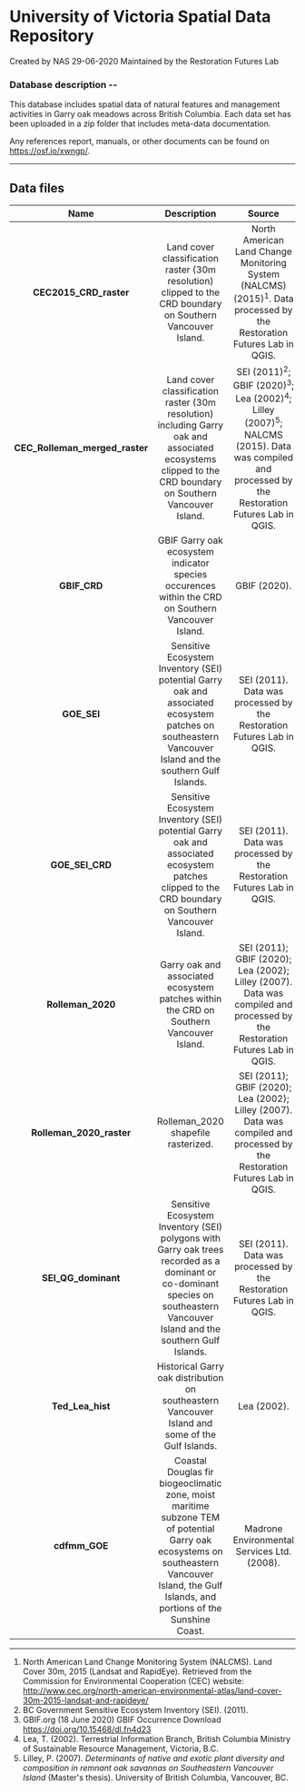# University of Victoria Spatial Data Repository

Created by NAS 29-06-2020
Maintained by the Restoration Futures Lab

### Database description --

This database includes spatial data of natural features and management activities in Garry oak meadows across British Columbia. Each data set has been uploaded in a zip folder that includes meta-data documentation.

Any references report, manuals, or other documents can be found on https://osf.io/xwngp/. 
*** 

## Data files

| Name | Description | Source | Extensions |
| :---: | :---: | :---: | :--- |
| <b>CEC2015_CRD_raster</b> | Land cover classification raster (30m resolution) clipped to the CRD boundary on Southern Vancouver Island. | North American Land Change Monitoring System (NALCMS)(2015)<sup>1</sup>. Data processed by the Restoration Futures Lab in QGIS. | pdf, zip |
| <b>CEC_Rolleman_merged_raster<b> | Land cover classification raster (30m resolution) including Garry oak and associated ecosystems clipped to the CRD boundary on Southern Vancouver Island. | SEI (2011)<sup>2</sup>; GBIF (2020)<sup>3</sup>; Lea (2002)<sup>4</sup>; Lilley (2007)<sup>5</sup>; NALCMS (2015). Data was compiled and processed by the Restoration Futures Lab in QGIS. | pdf, zip |
| <b>GBIF_CRD<b> | GBIF Garry oak ecosystem indicator species occurences within the CRD on Southern Vancouver Island. | GBIF (2020).| pdf, zip |
| <b>GOE_SEI<b> | Sensitive Ecosystem Inventory (SEI) potential Garry oak and associated ecosystem patches on southeastern Vancouver Island and the southern Gulf Islands. | SEI (2011). Data was processed by the Restoration Futures Lab in QGIS.| pdf, zip |
| <b>GOE_SEI_CRD<b> | Sensitive Ecosystem Inventory (SEI) potential Garry oak and associated ecosystem patches clipped to the CRD boundary on Southern Vancouver Island. | SEI (2011). Data was processed by the Restoration Futures Lab in QGIS. | pdf, zip |
| <b>Rolleman_2020<b> | Garry oak and associated ecosystem patches within the CRD on Southern Vancouver Island. | SEI (2011); GBIF (2020); Lea (2002); Lilley (2007). Data was compiled and processed by the Restoration Futures Lab in QGIS. | pdf, zip |
| <b>Rolleman_2020_raster<b> | Rolleman_2020 shapefile rasterized. | SEI (2011); GBIF (2020); Lea (2002); Lilley (2007). Data was compiled and processed by the Restoration Futures Lab in QGIS. | pdf, zip |
| <b>SEI_QG_dominant<b> | Sensitive Ecosystem Inventory (SEI) polygons with Garry oak trees recorded as a dominant or co-dominant species on southeastern Vancouver Island and the southern Gulf Islands. | SEI (2011). Data was processed by the Restoration Futures Lab in QGIS.| pdf, zip |
| <b>Ted_Lea_hist<b> | Historical Garry oak distribution on southeastern Vancouver Island and some of the Gulf Islands. | Lea (2002). | pdf, zip |
| <b>cdfmm_GOE<b> | Coastal Douglas fir biogeoclimatic zone, moist maritime subzone TEM of potential Garry oak ecosystems on southeastern Vancouver Island, the Gulf Islands, and portions of the Sunshine Coast. | Madrone Environmental Services Ltd. (2008). | pdf, zip |
*** 
1. North American Land Change Monitoring System (NALCMS). Land Cover 30m, 2015 (Landsat and RapidEye). Retrieved from the Commission for Environmental Cooperation (CEC) website: http://www.cec.org/north-american-environmental-atlas/land-cover-30m-2015-landsat-and-rapideye/
2. BC Government Sensitive Ecosystem Inventory (SEI). (2011).
3. GBIF.org (18 June 2020) GBIF Occurrence Download https://doi.org/10.15468/dl.fn4d23
4. Lea, T. (2002). Terrestrial Information Branch, British Columbia Ministry of Sustainable Resource Management, Victoria, B.C.
5. Lilley, P. (2007). <i>Determinants of native and exotic plant diversity and composition in remnant oak savannas on Southeastern Vancouver Island</i> (Master's thesis). University of British Columbia, Vancouver, BC.
